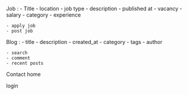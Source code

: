 Job :
    - Title
    - location
    - job type
    - description
    - published at
    - vacancy
    - salary
    - category
    - experience
    
    - apply job
    - post job

Blog : 
    - title
    - description
    - created_at
    - category
    - tags
    - author

    - search
    - comment
    - recent posts
    
Contact
home


login
    
